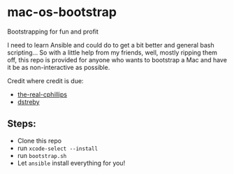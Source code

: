 # mac-os-bootstrap
Bootstrapping for fun and profit

I need to learn Ansible and could do to get a bit better and general bash scripting... So with a little help from my friends, well, mostly ripping them off, this repo is provided for anyone who wants to bootstrap a Mac and have it be as non-interactive as possible.

Credit where credit is due: 
- [the-real-cphillips](https://github.com/the-real-cphillips)
- [dstreby](https://github.com/dstreby)

## Steps:
- Clone this repo
- run `xcode-select --install`
- run `bootstrap.sh`
- Let `ansible` install everything for you!
